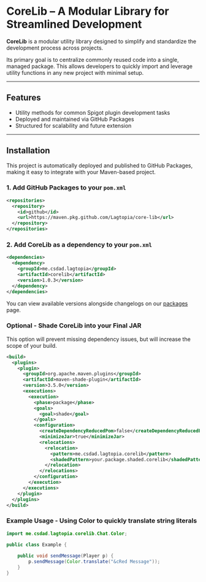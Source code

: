 # CoreLib – A Modular Library for Streamlined Development

**CoreLib** is a modular utility library designed to simplify and standardize the development process across projects.

Its primary goal is to centralize commonly reused code into a single, managed package. This allows developers to quickly import and leverage utility functions in any new project with minimal setup.

---

## Features
- Utility methods for common Spigot plugin development tasks
- Deployed and maintained via GitHub Packages
- Structured for scalability and future extension

---

##  Installation

This project is automatically deployed and published to GitHub Packages, making it easy to integrate with your Maven-based project.

### 1. Add GitHub Packages to your `pom.xml`
```xml
<repositories>
  <repository>
    <id>github</id>
    <url>https://maven.pkg.github.com/Lagtopia/core-lib</url>
  </repository>
</repositories>
```

### 2. Add CoreLib as a dependency to your `pom.xml`
```xml
<dependencies>
  <dependency>
    <groupId>me.csdad.lagtopia</groupId>
    <artifactId>corelib</artifactId>
    <version>1.0.3</version>
  </dependency>
</dependencies>
```

You can view available versions alongside changelogs on our [packages](https://github.com/Lagtopia/core-lib/packages/) page.

### Optional - Shade CoreLib into your Final JAR
This option will prevent missing dependency issues, but will increase the scope of your build.
```xml
<build>
  <plugins>
    <plugin>
      <groupId>org.apache.maven.plugins</groupId>
      <artifactId>maven-shade-plugin</artifactId>
      <version>3.5.0</version>
      <executions>
        <execution>
          <phase>package</phase>
          <goals>
            <goal>shade</goal>
          </goals>
          <configuration>
            <createDependencyReducedPom>false</createDependencyReducedPom>
            <minimizeJar>true</minimizeJar>
            <relocations>
              <relocation>
                <pattern>me.csdad.lagtopia.corelib</pattern>
                <shadedPattern>your.package.shaded.corelib</shadedPattern>
              </relocation>
            </relocations>
          </configuration>
        </execution>
      </executions>
    </plugin>
  </plugins>
</build>
```

### Example Usage - Using Color to quickly translate string literals
```java
import me.csdad.lagtopia.corelib.Chat.Color;

public class Example {
    
    public void sendMessage(Player p) {
        p.sendMessage(Color.translate("&cRed Message"));
    }
}
```
